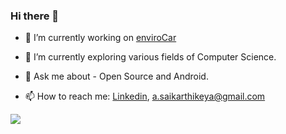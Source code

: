 ### Hi there 👋

- 🔭 I’m currently working on [enviroCar](https://github.com/enviroCar)

- 🌱 I’m currently exploring various fields of Computer Science.

- 💬 Ask me about - Open Source and Android.

- 📫 How to reach me: [Linkedin](https://www.linkedin.com/in/sai-karthikeya-31998a1b8/),  a.saikarthikeya@gmail.com

![](https://github-readme-stats.vercel.app/api?username=asaikarthikeya&count_private=true&theme=tokyonight) 
